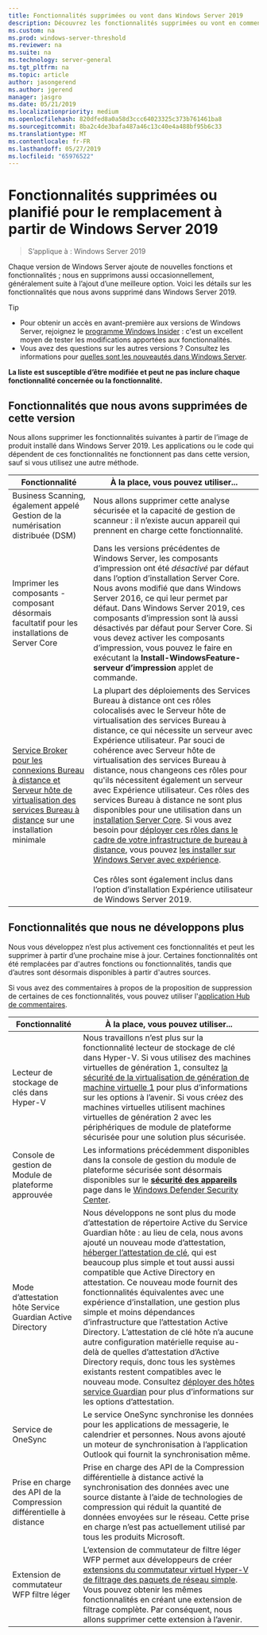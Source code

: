 ```yaml
---
title: Fonctionnalités supprimées ou vont dans Windows Server 2019
description: Découvrez les fonctionnalités supprimées ou vont en commençant par Windows Server 2019.
ms.custom: na
ms.prod: windows-server-threshold
ms.reviewer: na
ms.suite: na
ms.technology: server-general
ms.tgt_pltfrm: na
ms.topic: article
author: jasongerend
ms.author: jgerend
manager: jasgro
ms.date: 05/21/2019
ms.localizationpriority: medium
ms.openlocfilehash: 820dfed8a0a58d3ccc64023325c373b761461ba8
ms.sourcegitcommit: 8ba2c4de3bafa487a46c13c40e4a488bf95b6c33
ms.translationtype: MT
ms.contentlocale: fr-FR
ms.lasthandoff: 05/27/2019
ms.locfileid: "65976522"
---
```

# <a name="features-removed-or-planned-for-replacement-starting-windows-server-2019"></a>Fonctionnalités supprimées ou planifié pour le remplacement à partir de Windows Server 2019

>S’applique à : Windows Server 2019

Chaque version de Windows Server ajoute de nouvelles fonctions et fonctionnalités ; nous en supprimons aussi occasionnellement, généralement suite à l’ajout d’une meilleure option. Voici les détails sur les fonctionnalités que nous avons supprimé dans Windows Server 2019.

> [!TIP]
> - Pour obtenir un accès en avant-première aux versions de Windows Server, rejoignez le [programme Windows Insider](https://insider.windows.com) : c'est un excellent moyen de tester les modifications apportées aux fonctionnalités.
> - Vous avez des questions sur les autres versions ? Consultez les informations pour [quelles sont les nouveautés dans Windows Server](../get-started/whats-new-in-windows-server.md).

**La liste est susceptible d’être modifiée et peut ne pas inclure chaque fonctionnalité concernée ou la fonctionnalité.** 

## <a name="features-we-removed-in-this-release"></a>Fonctionnalités que nous avons supprimées de cette version

Nous allons supprimer les fonctionnalités suivantes à partir de l’image de produit installé dans Windows Server 2019. Les applications ou le code qui dépendent de ces fonctionnalités ne fonctionnent pas dans cette version, sauf si vous utilisez une autre méthode.

|Fonctionnalité    |À la place, vous pouvez utiliser...|
|-----------|--------------------
|Business Scanning, également appelé Gestion de la numérisation distribuée (DSM)|Nous allons supprimer cette analyse sécurisée et la capacité de gestion de scanneur : il n’existe aucun appareil qui prennent en charge cette fonctionnalité.|
|Imprimer les composants - composant désormais facultatif pour les installations de Server Core|Dans les versions précédentes de Windows Server, les composants d’impression ont été *désactivé* par défaut dans l’option d’installation Server Core. Nous avons modifié que dans Windows Server 2016, ce qui leur permet par défaut. Dans Windows Server 2019, ces composants d’impression sont là aussi désactivés par défaut pour Server Core. Si vous devez activer les composants d’impression, vous pouvez le faire en exécutant la **Install-WindowsFeature-serveur d’impression** applet de commande.|
|[Service Broker pour les connexions Bureau à distance et Serveur hôte de virtualisation des services Bureau à distance](../remote/remote-desktop-services/desktop-hosting-service.md) sur une installation minimale|La plupart des déploiements des Services Bureau à distance ont ces rôles colocalisés avec le Serveur hôte de virtualisation des services Bureau à distance, ce qui nécessite un serveur avec Expérience utilisateur. Par souci de cohérence avec Serveur hôte de virtualisation des services Bureau à distance, nous changeons ces rôles pour qu'ils nécessitent également un serveur avec Expérience utilisateur. Ces rôles des services Bureau à distance ne sont plus disponibles pour une utilisation dans un [installation Server Core](../administration/server-core/what-is-server-core.md). Si vous avez besoin pour [déployer ces rôles dans le cadre de votre infrastructure de bureau à distance](../remote/remote-desktop-services/rds-deploy-infrastructure.md), vous pouvez [les installer sur Windows Server avec expérience](../get-started/getting-started-with-server-with-desktop-experience.md). <br/><br/>Ces rôles sont également inclus dans l’option d’installation Expérience utilisateur de Windows Server 2019. |

## <a name="features-were-no-longer-developing"></a>Fonctionnalités que nous ne développons plus

Nous vous développez n’est plus activement ces fonctionnalités et peut les supprimer à partir d’une prochaine mise à jour. Certaines fonctionnalités ont été remplacées par d'autres fonctions ou fonctionnalités, tandis que d’autres sont désormais disponibles à partir d'autres sources. 

Si vous avez des commentaires à propos de la proposition de suppression de certaines de ces fonctionnalités, vous pouvez utiliser l'[application Hub de commentaires](https://support.microsoft.com/help/4021566/windows-10-send-feedback-to-microsoft-with-feedback-hub-app). 

| Fonctionnalité   | À la place, vous pouvez utiliser... |
|-----------|---------------------|
| Lecteur de stockage de clés dans Hyper-V|Nous travaillons n’est plus sur la fonctionnalité lecteur de stockage de clé dans Hyper-V. Si vous utilisez des machines virtuelles de génération 1, consultez [la sécurité de la virtualisation de génération de machine virtuelle 1](https://docs.microsoft.com/windows-server/virtualization/hyper-v/learn-more/generation-1-virtual-machine-security-settings-for-hyper-v) pour plus d’informations sur les options à l’avenir. Si vous créez des machines virtuelles utilisent machines virtuelles de génération 2 avec les périphériques de module de plateforme sécurisée pour une solution plus sécurisée. |
| Console de gestion de Module de plateforme approuvée|Les informations précédemment disponibles dans la console de gestion du module de plateforme sécurisée sont désormais disponibles sur le [ **sécurité des appareils** ](https://docs.microsoft.com/windows/security/threat-protection/windows-defender-security-center/wdsc-device-security) page dans le [Windows Defender Security Center](https://docs.microsoft.com/windows/security/threat-protection/windows-defender-security-center/windows-defender-security-center). |
| Mode d’attestation hôte Service Guardian Active Directory|Nous développons ne sont plus du mode d’attestation de répertoire Active du Service Guardian hôte : au lieu de cela, nous avons ajouté un nouveau mode d’attestation, [héberger l’attestation de clé](../security/guarded-fabric-shielded-vm/guarded-fabric-create-host-key.md), qui est beaucoup plus simple et tout aussi aussi compatible que Active Directory en attestation.  Ce nouveau mode fournit des fonctionnalités équivalentes avec une expérience d’installation, une gestion plus simple et moins dépendances d’infrastructure que l’attestation Active Directory. L’attestation de clé hôte n’a aucune autre configuration matérielle requise au-delà de quelles d’attestation d’Active Directory requis, donc tous les systèmes existants restent compatibles avec le nouveau mode. Consultez [déployer des hôtes service Guardian](../security/guarded-fabric-shielded-vm/guarded-fabric-configure-hgs-with-authorized-hyper-v-hosts.md) pour plus d’informations sur les options d’attestation. |
| Service de OneSync|Le service OneSync synchronise les données pour les applications de messagerie, le calendrier et personnes. Nous avons ajouté un moteur de synchronisation à l’application Outlook qui fournit la synchronisation même. |
| Prise en charge des API de la Compression différentielle à distance|Prise en charge des API de la Compression différentielle à distance activé la synchronisation des données avec une source distante à l’aide de technologies de compression qui réduit la quantité de données envoyées sur le réseau. Cette prise en charge n’est pas actuellement utilisé par tous les produits Microsoft. |
| Extension de commutateur WFP filtre léger|L’extension de commutateur de filtre léger WFP permet aux développeurs de créer [extensions du commutateur virtuel Hyper-V de filtrage des paquets de réseau simple](https://docs.microsoft.com/en-us/windows-hardware/drivers/network/using-virtual-switch-filtering). Vous pouvez obtenir les mêmes fonctionnalités en créant une extension de filtrage complète. Par conséquent, nous allons supprimer cette extension à l’avenir. |